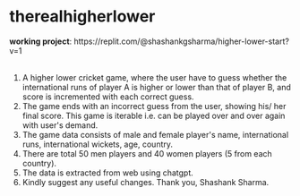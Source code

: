 # therealhigherlower

<div><b>working project</b>: https://replit.com/@shashankgsharma/higher-lower-start?v=1</div>
<br>
<ol>
  <li>A higher lower cricket game, where the user have to guess whether the international runs of player A is higher or lower than that of player B, and score is incremented with each correct guess.</li>
  <li>The game ends with an incorrect guess from the user, showing his/ her final score. This game is iterable i.e. can be played over and over again with user's demand.</li>
  <li>The game data consists of male and female player's name, international runs, international wickets, age, country.</li>
  <li>There are total 50 men players and 40 women players (5 from each country).</li>
  <li>The data is extracted from web using chatgpt.</li>
  <li>Kindly suggest any useful changes.
  Thank you,
  Shashank Sharma.</li>
</ol>
